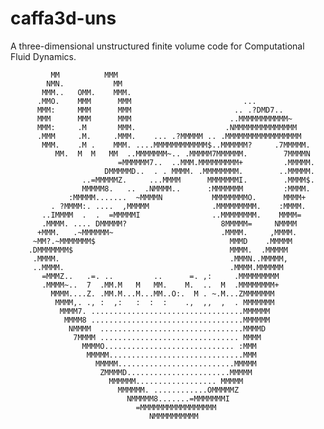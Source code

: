 # caffa3d-uns
A three-dimensional unstructured finite volume code for Computational Fluid Dynamics.

             MM          MMM
            NMN.           MM
           MMM..   OMM.    MMM.
          .MMO.    MMM      MMM                         ...
          MMM:     MMM      MMM                       .. .?DMD7..
          MMM      MMM      MMM                      ..MMMMMMMMMMM~
          MMM:     .M       MMM.                    .NMMMMMMMMMMMMMM
          .MMM     .M.     .MMM.    ... .?MMMMM .. .MMMMMMMMMMMMMMMMM
           MMM.    .M .    MMM. ....MMMMMMMMMMMM$..MMMMMM?     .7MMMMM.
              MM.  M  M   MM  ..MMMMMMM~.. .MMMMM7MMMMMM.        7MMMMN
                            =MMMMMM7..  ..MMM.MMMMMMMMM+         .MMMMM.
                         DMMMMMD..  . . MMMM. .MMMMMMMM.        ..MMMMM.
                    ..=MMMMMZ.     ...MMMM      MMMMMMMI.        .MMMM$.
                    MMMMM8.   ..  .NMMMM..      :MMMMMMM         :MMMM.
                 :MMMMM.......  ~MMMMN           MMMMMMMMO.      MMMM+
             . ?MMMM:. ....  ,MMMMM              .MMMMMMMMM.    :MMMM.
           ..IMMMM  .  .  =MMMMMI                ..MMMMMMMM.    MMMM=
           .MMMM. .... DMMMMM?                     8MMMMM=     NMMMM
          +MMM.   .~MMMMMM~                        .MMMM.     ,MMMM.
         ~MM?.~MMMMMMM$                              MMMD    .MMMMM
        .DMMMMMMM$                                   MMMM.  .MMMMM
         .MMMM.                                      .MMMN..MMMMM,
         ..MMMM.                                     .MMMM.MMMMMM
           =MMMZ..   .=. ..         ..      =. ,:     .MMMMMMMMM
           .MMMM~..  7  .MM.M   M   MM.    M.  ..  M  .MMMMMMMM+
             MMMM....Z. .MM.M...M...MM..O:.  M . ~.M...ZMMMMMMM
              MMMM,. ., :  ,:   :  :  :    .,  ,,  ,  . MMMMMMM
               MMMM7. ..................................MMMMMM
                MMMM8 ..................................MMMMMM
                 NMMMM  ................................MMMMD
                  7MMMM ............................... MMMM
                    MMMMO............................. :MMM
                     MMMMM..............................MMM
                       MMMMM..........................MMMMM
                        ZMMMMD.......................MMMMM
                          MMMMMM.................. MMMMM
                            MMMMMM. ............OMMMMMZ
                              NMMMMM8.......=MMMMMMMI
                                =MMMMMMMMMMMMMMMMM
                                   NMMMMMMMMMM
